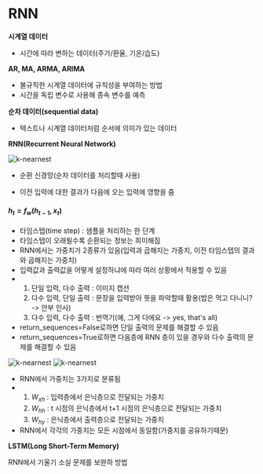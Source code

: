 # RNN

**시계열 데이터**

* 시간에 따라 변하는 데이터(주가/환율, 기온/습도)





**AR, MA, ARMA, ARIMA**

- 불규칙한 시계열 데이터에 규칙성을 부여하는 방법
- 시간을 독립 변수로 사용해 종속 변수를 예측





**순차 데이터(sequential data)**

* 텍스트나 시계열 데이터처럼 순서에 의미가 있는 데이터





**RNN(Recurrent Neural Network)**

![k-nearnest](/image/rnn.png)

* 순환 신경망(순차 데이터를 처리할때 사용)


* 이전 입력에 대한 결과가 다음에 오는 입력에 영향을 줌

#### $h_t = f_w(h_{t-1}, x_t)$

* 타임스텝(time step) : 샘플을 처리하는 한 단계
* 타임스텝이 오래될수록 순환되는 정보는 희미해짐
* RNN에서는 가중치가 2종류가 있음(입력과 곱해지는 가중치, 이전 타임스텝의 결과와 곱해지는 가중치)
* 입력값과 출력값을 어떻게 설정하냐에 따라 여러 상황에서 적용할 수 있음
* 1. 단일 입력, 다수 출력 : 이미지 캡션
  2. 다수 입력, 단일 출력 : 문장을 입력받아 뜻을 파악할때 활용(밥은 먹고 다니니? -> 안부 인사)
  3. 다수 입력, 다수 출력 : 번역기(예, 그게 다에요 -> yes, that's all)
* return_sequences=False로하면 단일 출력의 문제를 해결할 수 있음
* return_sequences=True로하면 다음층에 RNN 층이 있을 경우와 다수 출력의 문제를 해결할 수 있음

![k-nearnest](/image/rnn_n_1.png)                       ![k-nearnest](/image/rnn_n_n.png)

* RNN에서 가중치는 3가지로 분류됨
* 1. $W_{xh}$ : 입력층에서 은닉층으로 전달되는 가중치
  2. $W_{hh}$ : t 시점의 은닉층에서 t+1 시점의 은닉층으로 전달되는 가중치
  3. $W_{hy}$ : 은닉층에서 출력층으로 전달되는 가중치
* RNN에서 각각의 가중치는 모든 시점에서 동일함(가중치를 공유하기때문)






**LSTM(Long Short-Term Memory)**

RNN에서 기울기 소실 문제를 보완하 방법

